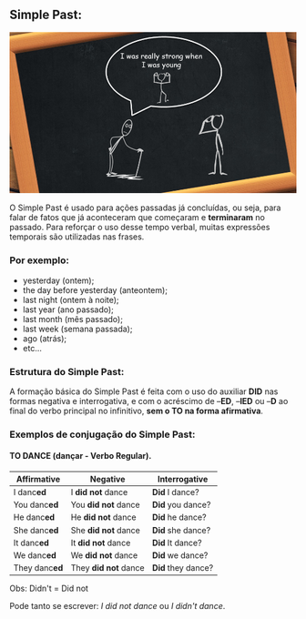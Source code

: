 ## Simple Past:
<img src="https://github.com/Patricia-Bianca-Lana-Largura/English-studies/blob/master/Images/3.%20Simple%20Past/img1.png" width="950">

O Simple Past é usado para ações passadas já concluídas, ou seja, para
falar de fatos que já aconteceram que começaram e **terminaram** no passado.
Para reforçar o uso desse tempo verbal, muitas expressões temporais são
utilizadas nas frases.

### Por exemplo:
- yesterday (ontem);
- the day before yesterday (anteontem);
- last night (ontem à noite);
- last year (ano passado);
- last month (mês passado);
- last week (semana passada);
- ago (atrás);
- etc...


### Estrutura do Simple Past:
A formação básica do Simple Past é feita com o uso do auxiliar **DID** nas formas
negativa e interrogativa, e com o acréscimo de –**ED**, –**IED** ou –**D** ao final do verbo
principal no infinitivo, **sem o TO na forma afirmativa**.

### Exemplos de conjugação do Simple Past:
#### TO DANCE (dançar - Verbo Regular).

Affirmative | Negative | Interrogative |
| ------------ | ------------ | ------------ | 
| I danc**ed** | I **did not** dance | **Did** I dance? |
| You danc**ed** | You **did not** dance | **Did** you dance? |
| He danc**ed** | He **did not** dance | **Did** he dance? |
| She danc**ed** | She **did not** dance | **Did** she dance? |
| It danc**ed** | It **did not** dance | **Did** It dance? |
| We danc**ed** | We **did not** dance | **Did** we dance? |
| They danc**ed** | They **did not** dance | **Did** they dance? |

Obs: Didn't = Did not

Pode tanto se escrever:  *I did not dance* ou *I didn't dance*.
